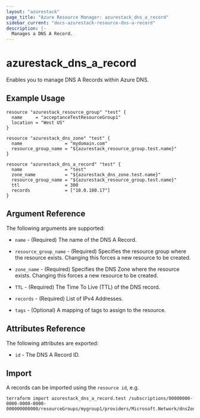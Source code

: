 ```yaml
---
layout: "azurestack"
page_title: "Azure Resource Manager: azurestack_dns_a_record"
sidebar_current: "docs-azurestack-resource-dns-a-record"
description: |-
  Manages a DNS A Record.
---
```


# azurestack_dns_a_record

Enables you to manage DNS A Records within Azure DNS.

## Example Usage

```hcl
resource "azurestack_resource_group" "test" {
  name     = "acceptanceTestResourceGroup1"
  location = "West US"
}

resource "azurestack_dns_zone" "test" {
  name                = "mydomain.com"
  resource_group_name = "${azurestack_resource_group.test.name}"
}

resource "azurestack_dns_a_record" "test" {
  name                = "test"
  zone_name           = "${azurestack_dns_zone.test.name}"
  resource_group_name = "${azurestack_resource_group.test.name}"
  ttl                 = 300
  records             = ["10.0.180.17"]
}
```

## Argument Reference

The following arguments are supported:

* `name` - (Required) The name of the DNS A Record.

* `resource_group_name` - (Required) Specifies the resource group where the resource exists. Changing this forces a new resource to be created.

* `zone_name` - (Required) Specifies the DNS Zone where the resource exists. Changing this forces a new resource to be created.

* `TTL` - (Required) The Time To Live (TTL) of the DNS record.

* `records` - (Required) List of IPv4 Addresses.

* `tags` - (Optional) A mapping of tags to assign to the resource.

## Attributes Reference

The following attributes are exported:

* `id` - The DNS A Record ID.

## Import

A records can be imported using the `resource id`, e.g.

```shell
terraform import azurestack_dns_a_record.test /subscriptions/00000000-0000-0000-0000-000000000000/resourceGroups/mygroup1/providers/Microsoft.Network/dnsZones/zone1/A/myrecord1
```
